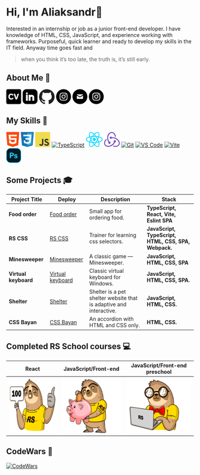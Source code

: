 # Hi, I'm Aliaksandr👋

Interested in an internship or job as a junior front-end developer. I have knowledge of HTML, CSS, JavaScript, and experience working with frameworks. Purposeful, quick learner and ready to develop my skills in the IT field. Anyway time goes fast and

> when you think it’s too late, the truth is, it’s still early.

## About Me 🚀

[<img src="./img/cv.png" alt="CV" height="40">](https://spacepocket1985.github.io/rsschool-cv/)
[<img src="./img/linkedin.png" alt="Linkedin" height="40">](https://www.linkedin.com/in/aliaksandr-klintsevich-860b8a278/)
[<img src="./img/github.png" alt="Github" height="40">](https://github.com/spacepocket1985/)
[<img src="./img/instagram.png" alt="Instagram" height="40">](https://instagram.com/space85pocket)
[<img src="./img/mail.png" alt="mail" height="40">](mailto:space1985pocket@gmail.com)
[<img src="./img/instagram.png" alt="codewars" height="40">](https://instagram.com/space85pocket)

## My Skills 🔪

[<img src="./img/html.png" alt="HTML" height="40">](https://developer.mozilla.org/en-US/docs/Web/HTML)
[<img src="./img/css.png" alt="CSS" height="40">](https://developer.mozilla.org/en-US/docs/Web/CSS)
[<img src="https://raw.githubusercontent.com/github/explore/80688e429a7d4ef2fca1e82350fe8e3517d3494d/topics/javascript/javascript.png" alt="JavaScript" height="40">](https://developer.mozilla.org/en-US/docs/Web/JavaScript)
[<img src="https://github.com/remojansen/logo.ts/blob/master/ts.png?raw=true" alt="TypeScript" height="40">](https://www.typescriptlang.org/)
[<img src="./img/react.png" alt="React" height="40">](https://react.dev/)
[<img src="./img/redux.png" alt="Redux" height="40">](https://redux.js.org/)
[<img src="https://git-scm.com/images/logos/downloads/Git-Icon-1788C.png" alt="Git" height="40">](https://git-scm.com/)
[<img src="https://code.visualstudio.com/assets/favicon.ico" alt="VS Code" height="40">](https://code.visualstudio.com/)
[<img src="https://vitejs.dev/logo-with-shadow.png" alt="Vite" height="40">](https://vitejs.dev/)
[<img src="./img/ps.png" alt="Photoshop" height="40">](https://www.adobe.com/cis_ru/products/photoshop.html)

## Some Projects 🎓

| Project Title | Deploy | Description |Stack|
| ------------- | ------------ | ------------|------------ |
| **Food order**| [Food order](https://food9999order.netlify.app/) |Small app for ordering food. |**TypeScript, React, Vite, Eslint SPA** |
| **RS CSS** | [RS CSS](https://rolling-scopes-school.github.io/spacepocket1985-JSFE2023Q1/rs-css/) |Trainer for learning css selectors. |**JavaScript, TypeScript, HTML, CSS, SPA, Webpack.** |
| **Minesweeper** | [Minesweeper](https://rolling-scopes-school.github.io/spacepocket1985-JSFE2023Q1/minesweeper/) |A classic game — Minesweeper.|**JavaScript, HTML, CSS, SPA** |
| **Virtual keyboard** | [Virtual keyboard](https://spacepocket1985.github.io/virtual-keyboard/) |Classic virtual keyboard for Windows. |**JavaScript, HTML, CSS, SPA.** |
| **Shelter** | [Shelter](https://rolling-scopes-school.github.io/spacepocket1985-JSFE2023Q1/shelter/index.html) |Shelter is a pet shelter website that is adaptive and interactive. |**JavaScript, HTML, CSS.** |
| **CSS Bayan** | [CSS Bayan](https://spacepocket1985.github.io/cssBayan/) |An accordion with HTML and CSS only. |**HTML, CSS.** |


## Сompleted RS School courses 💻
| React | JavaScript/Front-end  | JavaScript/Front-end preschool|
| ------------- | -------------  | -------------|
| [<img src="./img/rs-react.png" alt="RS-School" height="150">](https://rs.school/courses/reactjs) | [<img src="./img/rs-js.png" alt="RS-School" height="150">](https://rs.school/courses/javascript-ru) | [<img src="./img/rs-pre.png" alt="RS-School" height="150">](https://rs.school/courses/javascript-preschool-ru)|

## СodeWars 🐯
[<img src="https://www.codewars.com/users/rsschool_aa6b4f5fa6175c86/badges/large" alt="СodeWars ">](https://www.codewars.com/users/rsschool_aa6b4f5fa6175c86)


